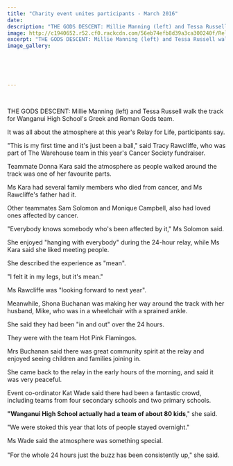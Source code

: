 ```yaml
---
title: "Charity event unites participants - March 2016"
date: 
description: "THE GODS DESCENT: Millie Manning (left) and Tessa Russell walk the track for Wanganui High School's Greek and Roman Gods team at the Relay for Life, Wanganui Chronicle article on 7/3/16..."
image: http://c1940652.r52.cf0.rackcdn.com/56eb74efb8d39a3ca300240f/Relay-for-Life.Millie-Manning--Tessa-Russell-7.3.16.jpg
excerpt: "THE GODS DESCENT: Millie Manning (left) and Tessa Russell walk the track for Wanganui High School's Greek and Roman Gods team at the Relay for Life, Wanganui Chronicle article on 7/3/16..."
image_gallery:
    
    
    
    
    
---
```


<p>&nbsp;</p>
<p>THE GODS DESCENT: Millie Manning (left) and Tessa Russell walk the track for Wanganui High School's Greek and Roman Gods team.</p>
<p>It was all about the atmosphere at this year's Relay for Life,&nbsp;participants&nbsp;say.</p>
<p>"This is my first time and it's just been a ball," said Tracy Rawcliffe, who was part of The Warehouse team in this year's Cancer Society fundraiser.</p>
<p>Teammate Donna Kara said the atmosphere as people walked around the track was one of her favourite parts.</p>
<p>Ms Kara had several family members who died from cancer, and Ms Rawcliffe's father had it.</p>
<p>Other teammates Sam Solomon and Monique Campbell, also had loved ones affected by cancer.</p>
<p>"Everybody knows somebody who's been affected by it," Ms Solomon said.</p>
<p>She enjoyed "hanging with everybody" during the 24-hour relay, while Ms Kara said she liked meeting people.</p>
<p>She described the experience as "mean".</p>
<p>"I felt it in my legs, but it's mean."</p>
<p>Ms Rawcliffe was "looking forward to next year".</p>
<p>Meanwhile, Shona Buchanan was making her way around the track with her husband, Mike, who was in a wheelchair with a sprained ankle.</p>
<p>She said they had been "in and out" over the 24 hours.</p>
<p>They were with the team Hot Pink Flamingos.</p>
<p>Mrs Buchanan said there was great community spirit at the relay and enjoyed seeing children and families joining in.</p>
<p>She came back to the relay in the early hours of the morning, and said it was very peaceful.</p>
<p>Event co-ordinator Kat Wade said there had been a fantastic crowd, including teams from four secondary schools and two primary schools.</p>
<p><strong>"Wanganui High School actually had a team of about 80 kids</strong>," she said.</p>
<p>"We were stoked this year that lots of people stayed overnight."</p>
<p>Ms Wade said the atmosphere was something special.</p>
<p>"For the whole 24 hours just the buzz has been consistently up," she said.<span style="line-height: 1.5;">&nbsp;</span></p>

